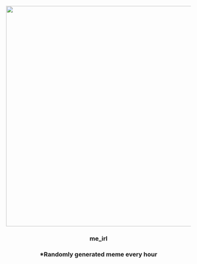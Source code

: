 <p align="center">
        <img src="https://i.redd.it/0lirfulauqm81.jpg" width="600" height="600">
        </p>
        <h3 align="center">me_irl</h3>
        <h3 align="center">*Randomly generated meme every hour</h3>
    